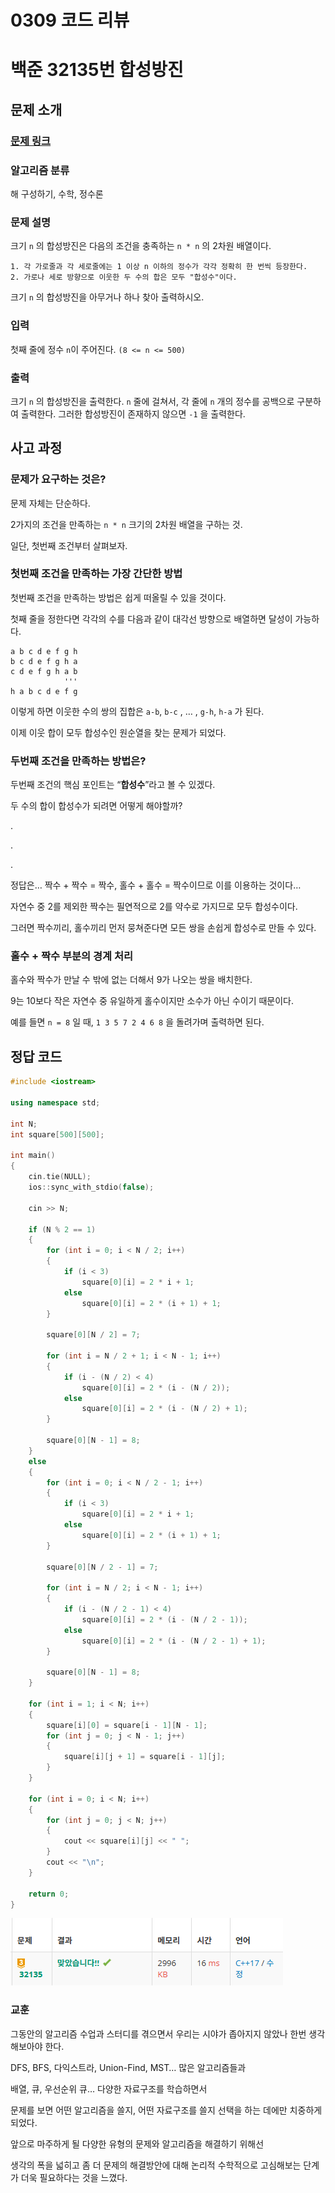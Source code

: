 # 0309 코드 리뷰

# 백준 32135번 합성방진

## 문제 소개

### [문제 링크](https://www.acmicpc.net/problem/32135)

### 알고리즘 분류

해 구성하기, 수학, 정수론

### 문제 설명

크기 `n` 의 합성방진은 다음의 조건을 충족하는 `n * n` 의 2차원 배열이다.

```
1. 각 가로줄과 각 세로줄에는 1 이상 n 이하의 정수가 각각 정확히 한 번씩 등장한다.
2. 가로나 세로 방향으로 이웃한 두 수의 합은 모두 "합성수"이다.
```

크기 `n` 의 합성방진을 아무거나 하나 찾아 출력하시오.

### 입력

첫째 줄에 정수 `n`이 주어진다. `(8 <= n <= 500)` 

### 출력

크기 `n` 의 합성방진을 출력한다. `n` 줄에 걸쳐서, 각 줄에 `n` 개의 정수를 공백으로 구분하여 출력한다. 그러한 합성방진이 존재하지 않으면 `-1` 을 출력한다.

## 사고 과정

### 문제가 요구하는 것은?

문제 자체는 단순하다.

2가지의 조건을 만족하는 `n * n` 크기의 2차원 배열을 구하는 것.

일단, 첫번째 조건부터 살펴보자.

### 첫번째 조건을 만족하는 가장 간단한 방법

첫번째 조건을 만족하는 방법은 쉽게 떠올릴 수 있을 것이다.

첫째 줄을 정한다면 각각의 수를 다음과 같이 대각선 방향으로 배열하면 달성이 가능하다.

```
a b c d e f g h
b c d e f g h a
c d e f g h a b
			'''
h a b c d e f g
```

이렇게 하면 이웃한 수의 쌍의 집합은 `a-b`, `b-c` , … , `g-h`, `h-a` 가 된다.

이제 이웃 합이 모두 합성수인 원순열을 찾는 문제가 되었다.

### 두번째 조건을 만족하는 방법은?

두번째 조건의 핵심 포인트는 “**합성수**”라고 볼 수 있겠다.

두 수의 합이 합성수가 되려면 어떻게 해야할까?

.

.

.

정답은… 짝수 + 짝수 = 짝수, 홀수 + 홀수 = 짝수이므로 이를 이용하는 것이다…

자연수 중 2를 제외한 짝수는 필연적으로 2를 약수로 가지므로 모두 합성수이다.

그러면 짝수끼리, 홀수끼리 먼저 뭉쳐준다면 모든 쌍을 손쉽게 합성수로 만들 수 있다.

### 홀수 + 짝수 부분의 경계 처리

홀수와 짝수가 만날 수 밖에 없는 더해서 9가 나오는 쌍을 배치한다.

9는 10보다 작은 자연수 중 유일하게 홀수이지만 소수가 아닌 수이기 때문이다.

예를 들면 `n = 8` 일 때, `1 3 5 7 2 4 6 8` 을 돌려가며 출력하면 된다.

## 정답 코드

```cpp
#include <iostream>

using namespace std;

int N;
int square[500][500];

int main()
{
	cin.tie(NULL);
	ios::sync_with_stdio(false);

	cin >> N;
	
	if (N % 2 == 1)
	{
		for (int i = 0; i < N / 2; i++)
		{
			if (i < 3)
				square[0][i] = 2 * i + 1;
			else
				square[0][i] = 2 * (i + 1) + 1;
		}
		
		square[0][N / 2] = 7;

		for (int i = N / 2 + 1; i < N - 1; i++)
		{
			if (i - (N / 2) < 4)
				square[0][i] = 2 * (i - (N / 2));
			else
				square[0][i] = 2 * (i - (N / 2) + 1);
		}

		square[0][N - 1] = 8;
	}
	else
	{
		for (int i = 0; i < N / 2 - 1; i++)
		{
			if (i < 3)
				square[0][i] = 2 * i + 1;
			else
				square[0][i] = 2 * (i + 1) + 1;
		}

		square[0][N / 2 - 1] = 7;

		for (int i = N / 2; i < N - 1; i++)
		{
			if (i - (N / 2 - 1) < 4)
				square[0][i] = 2 * (i - (N / 2 - 1));
			else
				square[0][i] = 2 * (i - (N / 2 - 1) + 1);
		}

		square[0][N - 1] = 8;
	}

	for (int i = 1; i < N; i++)
	{
		square[i][0] = square[i - 1][N - 1];
		for (int j = 0; j < N - 1; j++)
		{
			square[i][j + 1] = square[i - 1][j];
		}
	}

	for (int i = 0; i < N; i++)
	{
		for (int j = 0; j < N; j++)
		{
			cout << square[i][j] << " ";
		}
		cout << "\n";
	}

	return 0;
}
```

![image.png](image.png)

### 교훈

그동안의 알고리즘 수업과 스터디를 겪으면서 우리는 시야가 좁아지지 않았나 한번 생각해보아야 한다.

 DFS, BFS, 다익스트라, Union-Find, MST… 많은 알고리즘들과

배열, 큐, 우선순위 큐… 다양한 자료구조를 학습하면서

문제를 보면 어떤 알고리즘을 쓸지, 어떤 자료구조를 쓸지 선택을 하는 데에만 치중하게 되었다.

앞으로 마주하게 될 다양한 유형의 문제와 알고리즘을 해결하기 위해선

생각의 폭을 넓히고 좀 더 문제의 해결방안에 대해 논리적 수학적으로 고심해보는 단계가 더욱 필요하다는 것을 느꼈다.
